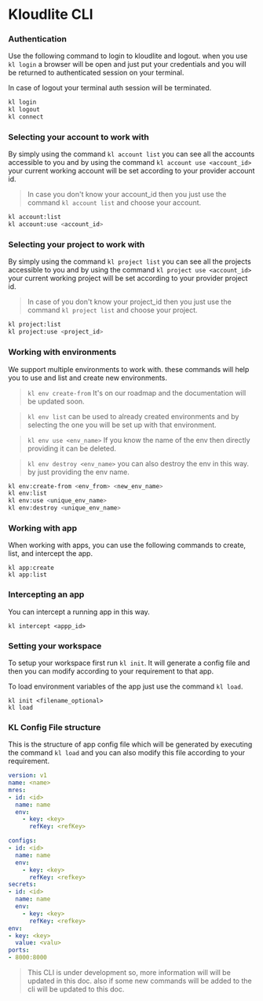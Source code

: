 # Kloudlite CLI

### Authentication

Use the following command to login to kloudlite and logout. when you use `kl login` a browser will be open
and just put your credentials and you will be returned to authenticated session on your terminal.

In case of logout your terminal auth session will be terminated.

```sh
kl login
kl logout
kl connect
```

### Selecting your account to work with

By simply using the command `kl account list` you can see all the accounts accessible to you and by
using the command `kl account use <account_id>` your current working account will be set according to
your provider account id.

> In case you don't know your account_id then you just use the command `kl account list` 
and choose your account.


```sh
kl account:list
kl account:use <account_id>
```


### Selecting your project to work with

By simply using the command `kl project list` you can see all the projects accessible to you and by
using the command `kl project use <account_id>` your current working project will be set according to
your provider project id.

> In case of you don't know your project_id then you just use the command `kl project list` 
 and choose your project.


```sh
kl project:list
kl project:use <project_id>
```

### Working with environments
We support multiple environments to work with. these commands will help you to use and list and create new
environments.

> `kl env create-from` It's on our roadmap and the documentation will be updated soon. 

> `kl env list` can be used to already created environments and by selecting the one you will be set up with 
that environment.

> `kl env use <env_name>` If you know the name of the env then directly providing it can be deleted.  

> `kl env destroy <env_name>` you can also destroy the env in this way. by just providing the env name.

```sh
kl env:create-from <env_from> <new_env_name>
kl env:list
kl env:use <unique_env_name>
kl env:destroy <unique_env_name>
```

### Working with app

When working with apps, you can use the following commands to create, list, and intercept the app.


```
kl app:create
kl app:list
```

### Intercepting an app
You can intercept a running app in this way.

```
kl intercept <appp_id>
```


### Setting your workspace
To setup your workspace first run `kl init`. It will generate a config file and then you can modify 
according to your requirement to that app.

To load environment variables of the app just use the command `kl load`.

```
kl init <filename_optional>
kl load

```

### KL Config File structure
This is the structure of app config file which will be generated by executing the command `kl load` and 
you can also modify this file according to your requirement.
```yaml
version: v1
name: <name>
mres:
- id: <id>
  name: name
  env:
    - key: <key>
      refKey: <refKey>

configs:
- id: <id>
  name: name
  env:
    - key: <key>
      refKey: <refkey>
secrets:
- id: <id>
  name: name
  env:
    - key: <key>
      refKey: <refkey>
env:
- key: <key>
  value: <valu>
ports:
- 8000:8000

```

> This CLI is under development so, more information will will be updated in this doc. also if some new commands will be added to the cli will be updated to this doc.
